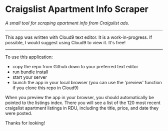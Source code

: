 # Craigslist Apartment Info Scraper

_A small tool for scraping apartment info from Craigslist ads._

***

This app was written with Cloud9 text editor. It is a work-in-progress. 
If possible, I would suggest using Cloud9 to view it. It's free!

***

To use this application: 
  * copy the repo from Github down to your preferred text editor
  * run bundle install
  * start your server
  * launch the app in your local browser (you can use the 'preview' function if you clone this repo in Cloud9)

When you preview the app in your browser, you should automatically be pointed to the listings index.
There you will see a list of the 120 most recent craigslist apartment listings in RDU, including
the title, price, and date they were posted. 

Thanks for looking!